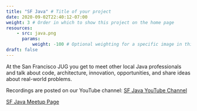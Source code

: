 ```yaml
---
title: "SF Java" # Title of your project
date: 2020-09-02T22:40:12-07:00
weight: 3 # Order in which to show this project on the home page
resources:
    - src: java.png
      params:
          weight: -100 # Optional weighting for a specific image in this project folder
draft: false
---
```


At the San Francisco JUG you get to meet other local Java professionals and talk about code, architecture, innovation, opportunities, and share ideas about real-world problems. 

Recordings are posted on our YouTube channel: [SF Java YouTube Channel](https://www.youtube.com/channel/UCY_6TSSDTrK0g2FN9MRf1qw)

[SF Java Meetup Page](http://sfjava.org)

